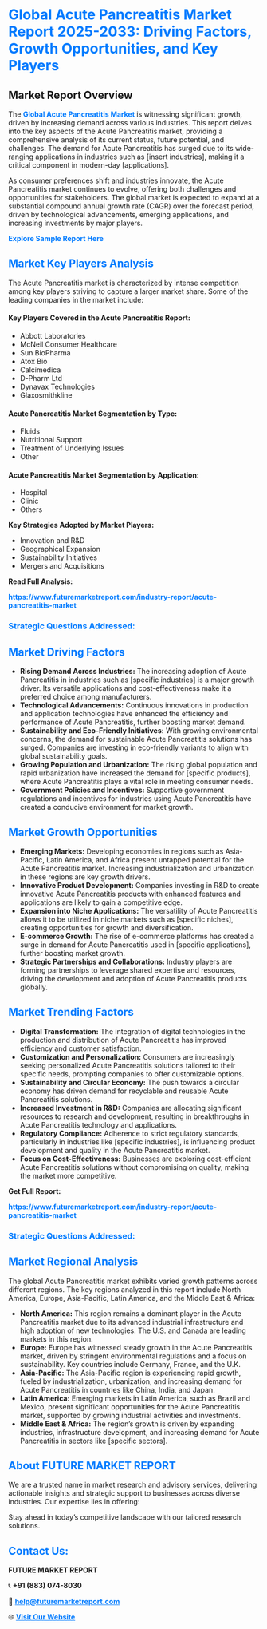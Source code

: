 <h1 style="color: #007BFF;">Global Acute Pancreatitis Market Report 2025-2033: Driving Factors, Growth Opportunities, and Key Players</h1>

<section id="overview">
<h2>Market Report Overview</h2>
<p>The <a href="https://www.futuremarketreport.com/industry-report/acute-pancreatitis-market" style="color: #007BFF; text-decoration: none;"><strong>Global Acute Pancreatitis Market</strong></a> is witnessing significant growth, driven by increasing demand across various industries. This report delves into the key aspects of the Acute Pancreatitis market, providing a comprehensive analysis of its current status, future potential, and challenges. The demand for Acute Pancreatitis has surged due to its wide-ranging applications in industries such as [insert industries], making it a critical component in modern-day [applications].</p>
<p>As consumer preferences shift and industries innovate, the Acute Pancreatitis market continues to evolve, offering both challenges and opportunities for stakeholders. The global market is expected to expand at a substantial compound annual growth rate (CAGR) over the forecast period, driven by technological advancements, emerging applications, and increasing investments by major players.</p>
</section>

<section id="overview">
<p><a href="https://www.futuremarketreport.com/request-sample/reportId=48824" style="color: #007BFF; text-decoration: none;"><strong>Explore Sample Report Here</strong></a></p>
</section>

<section id="key-players">
<h2 style="color: #007BFF;">Market Key Players Analysis</h2>
<p>The Acute Pancreatitis market is characterized by intense competition among key players striving to capture a larger market share. Some of the leading companies in the market include:</p>
<h4>Key Players Covered in the Acute Pancreatitis Report:</h4>
<ul><li>Abbott Laboratories</li><li>McNeil Consumer Healthcare</li><li>Sun BioPharma</li><li>Atox Bio</li><li>Calcimedica</li><li>D-Pharm Ltd</li><li>Dynavax Technologies</li><li>Glaxosmithkline</li></ul>
<h4>Acute Pancreatitis Market Segmentation by Type:</h4>
<ul><li>Fluids</li><li>Nutritional Support</li><li>Treatment of Underlying Issues</li><li>Other</li></ul>

<h4>Acute Pancreatitis Market Segmentation by Application:</h4>
<ul><li>Hospital</li><li>Clinic</li><li>Others</li></ul>
<p><strong>Key Strategies Adopted by Market Players:</strong></p>
<ul>
<li>Innovation and R&D</li>
<li>Geographical Expansion</li>
<li>Sustainability Initiatives</li>
<li>Mergers and Acquisitions</li>
</ul>
</section>

<section>
<p><strong>Read Full Analysis: </strong></p><a href="https://www.futuremarketreport.com/industry-report/acute-pancreatitis-market" style="color: #007BFF; text-decoration: none;"><strong>https://www.futuremarketreport.com/industry-report/acute-pancreatitis-market</strong></a>
<h3 style="color: #007BFF;">Strategic Questions Addressed:</h3>
</section>

<section id="driving-factors">
<h2 style="color: #007BFF;">Market Driving Factors</h2>
<ul>
<li><strong>Rising Demand Across Industries:</strong> The increasing adoption of Acute Pancreatitis in industries such as [specific industries] is a major growth driver. Its versatile applications and cost-effectiveness make it a preferred choice among manufacturers.</li>
<li><strong>Technological Advancements:</strong> Continuous innovations in production and application technologies have enhanced the efficiency and performance of Acute Pancreatitis, further boosting market demand.</li>
<li><strong>Sustainability and Eco-Friendly Initiatives:</strong> With growing environmental concerns, the demand for sustainable Acute Pancreatitis solutions has surged. Companies are investing in eco-friendly variants to align with global sustainability goals.</li>
<li><strong>Growing Population and Urbanization:</strong> The rising global population and rapid urbanization have increased the demand for [specific products], where Acute Pancreatitis plays a vital role in meeting consumer needs.</li>
<li><strong>Government Policies and Incentives:</strong> Supportive government regulations and incentives for industries using Acute Pancreatitis have created a conducive environment for market growth.</li>
</ul>
</section>

<section id="growth-opportunities">
<h2 style="color: #007BFF;">Market Growth Opportunities</h2>
<ul>
<li><strong>Emerging Markets:</strong> Developing economies in regions such as Asia-Pacific, Latin America, and Africa present untapped potential for the Acute Pancreatitis market. Increasing industrialization and urbanization in these regions are key growth drivers.</li>
<li><strong>Innovative Product Development:</strong> Companies investing in R&D to create innovative Acute Pancreatitis products with enhanced features and applications are likely to gain a competitive edge.</li>
<li><strong>Expansion into Niche Applications:</strong> The versatility of Acute Pancreatitis allows it to be utilized in niche markets such as [specific niches], creating opportunities for growth and diversification.</li>
<li><strong>E-commerce Growth:</strong> The rise of e-commerce platforms has created a surge in demand for Acute Pancreatitis used in [specific applications], further boosting market growth.</li>
<li><strong>Strategic Partnerships and Collaborations:</strong> Industry players are forming partnerships to leverage shared expertise and resources, driving the development and adoption of Acute Pancreatitis products globally.</li>
</ul>
</section>

<section id="trending-factors">
<h2 style="color: #007BFF;">Market Trending Factors</h2>
<ul>
<li><strong>Digital Transformation:</strong> The integration of digital technologies in the production and distribution of Acute Pancreatitis has improved efficiency and customer satisfaction.</li>
<li><strong>Customization and Personalization:</strong> Consumers are increasingly seeking personalized Acute Pancreatitis solutions tailored to their specific needs, prompting companies to offer customizable options.</li>
<li><strong>Sustainability and Circular Economy:</strong> The push towards a circular economy has driven demand for recyclable and reusable Acute Pancreatitis solutions.</li>
<li><strong>Increased Investment in R&D:</strong> Companies are allocating significant resources to research and development, resulting in breakthroughs in Acute Pancreatitis technology and applications.</li>
<li><strong>Regulatory Compliance:</strong> Adherence to strict regulatory standards, particularly in industries like [specific industries], is influencing product development and quality in the Acute Pancreatitis market.</li>
<li><strong>Focus on Cost-Effectiveness:</strong> Businesses are exploring cost-efficient Acute Pancreatitis solutions without compromising on quality, making the market more competitive.</li>
</ul>
</section>

<section>
<p><strong>Get Full Report: </strong></p><a href="https://www.futuremarketreport.com/industry-report/acute-pancreatitis-market" style="color: #007BFF; text-decoration: none;"><strong>https://www.futuremarketreport.com/industry-report/acute-pancreatitis-market</strong></a>
<h3 style="color: #007BFF;">Strategic Questions Addressed:</h3>
</section>


<section id="regional-analysis">
<h2 style="color: #007BFF;">Market Regional Analysis</h2>
<p>The global Acute Pancreatitis market exhibits varied growth patterns across different regions. The key regions analyzed in this report include North America, Europe, Asia-Pacific, Latin America, and the Middle East & Africa:</p>
<ul>
<li><strong>North America:</strong> This region remains a dominant player in the Acute Pancreatitis market due to its advanced industrial infrastructure and high adoption of new technologies. The U.S. and Canada are leading markets in this region.</li>
<li><strong>Europe:</strong> Europe has witnessed steady growth in the Acute Pancreatitis market, driven by stringent environmental regulations and a focus on sustainability. Key countries include Germany, France, and the U.K.</li>
<li><strong>Asia-Pacific:</strong> The Asia-Pacific region is experiencing rapid growth, fueled by industrialization, urbanization, and increasing demand for Acute Pancreatitis in countries like China, India, and Japan.</li>
<li><strong>Latin America:</strong> Emerging markets in Latin America, such as Brazil and Mexico, present significant opportunities for the Acute Pancreatitis market, supported by growing industrial activities and investments.</li>
<li><strong>Middle East & Africa:</strong> The region’s growth is driven by expanding industries, infrastructure development, and increasing demand for Acute Pancreatitis in sectors like [specific sectors].</li>
</ul>
</section>

<footer>
<h2 style="color: #007BFF;">About FUTURE MARKET REPORT</h2>
<p>We are a trusted name in market research and advisory services, delivering actionable insights and strategic support to businesses across diverse industries. Our expertise lies in offering:</p>

<p>Stay ahead in today’s competitive landscape with our tailored research solutions.</p>

<h2 style="color: #007BFF;">Contact Us:</h2>
<p><strong>FUTURE MARKET REPORT</strong></p>
<p>📞 <strong>+91 (883) 074-8030</strong></p>
<p>📧 <strong><a href="mailto:help@futuremarketreport.com" style="color: #007BFF;">help@futuremarketreport.com</a></strong></p>
<p>🌐 <strong><a href="https://www.futuremarketreport.com/" style="color: #007BFF;">Visit Our Website</a></strong></p>
</footer>